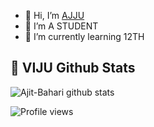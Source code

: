 - 👋 Hi, I’m [AJJU](https://t.me/i_Ajit)
- 👀 I’m A STUDENT
- 🌱 I’m currently learning 12TH

## 🎯 **VIJU Github Stats**
![Ajit-Bahari github stats](https://github-readme-stats.vercel.app/api?username=Ajit-Bahari&show_icons=true&theme=tokyonight)


![Profile views](https://komarev.com/ghpvc/?username=Ajit-Bahari&color=blue&style=flat-square&label=Profile+Views)



<!---
Ajit-Bahari/I-AM-VIJAY is a ✨ special ✨ repository because its `README.md` (this file) appears on your GitHub profile.
You can click the Preview link to take a look at your changes.
--->
